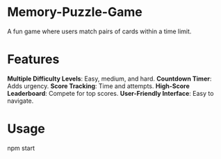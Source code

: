 # Memory-Puzzle-Game

A fun game where users match pairs of cards within a time limit.

# Features

**Multiple Difficulty Levels**: Easy, medium, and hard.
**Countdown Timer**: Adds urgency.
**Score Tracking**: Time and attempts.
**High-Score Leaderboard**: Compete for top scores.
**User-Friendly Interface**: Easy to navigate.

# Usage

npm start


